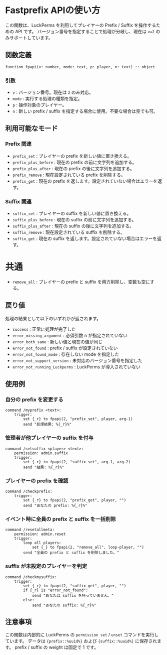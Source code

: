 # Fastprefix APIの使い方

この関数は、LuckPerms を利用してプレイヤーの Prefix / Suffix を操作するための API です。
バージョン番号を指定することで処理が分岐し、現在は `v=2` のみサポートしています。

## 関数定義
`function fpapi(v: number, mode: text, p: player, n: text) :: object`

### 引数
- `v` : バージョン番号。現在は `2` のみ対応。
- `mode` : 実行する処理の種類を指定。
- `p` : 操作対象のプレイヤー。
- `n` : 新しい prefix / suffix を指定する場合に使用。不要な場合は空でも可。

## 利用可能なモード
### Prefix 関連
- `prefix_set` : プレイヤーの prefix を新しい値に置き換える。
- `prefix_plus_before` : 現在の prefix の前に文字列を追加する。
- `prefix_plus_after` : 現在の prefix の後に文字列を追加する。
- `prefix_remove` : 現在設定されている prefix を削除する。
- `prefix_get` : 現在の prefix を返します。設定されていない場合はエラーを返す。

### Suffix 関連
- `suffix_set` : プレイヤーの suffix を新しい値に置き換える。
- `suffix_plus_before` : 現在の suffix の前に文字列を追加する。
- `suffix_plus_after` : 現在の suffix の後に文字列を追加する。
- `suffix_remove` : 現在設定されている suffix を削除する。
- `suffix_get` : 現在の suffix を返します。設定されていない場合はエラーを返す。

# 共通
- `remove_all` : プレイヤーの prefix と suffix を両方削除し、変数も空にする。
## 戻り値
処理の結果として以下のいずれかが返されます。

- `success` : 正常に処理が完了した
- `error_missing_argument` : 必須引数 n が指定されていない
- `error_both_same` : 新しい値と現在の値が同じ
- `error_not_found` : prefix / suffix が設定されていない
- `error_not_found_mode` : 存在しない mode を指定した
- `error_not_support_version` : 未対応のバージョン番号を指定した
- `error_not_running_Luckperms` : LuckPerms が導入されていない

## 使用例
### 自分の prefix を変更する
```
command /myprefix <text>:
    trigger:
        set {_r} to fpapi(2, "prefix_set", player, arg-1)
        send "処理結果: %{_r}%"
```

### 管理者が他プレイヤーの suffix を付与
```
command /setsuffix <player> <text>:
    permission: admin.suffix
    trigger:
        set {_r} to fpapi(2, "suffix_set", arg-1, arg-2)
        send "結果: %{_r}%"
```
### プレイヤーの prefix を確認
```
command /checkprefix:
    trigger:
        set {_r} to fpapi(2, "prefix_get", player, "")
        send "あなたの prefix: %{_r}%"
```
### イベント時に全員の prefix と suffix を一括削除
```
command /resetallmeta:
    permission: admin.reset
    trigger:
        loop all players:
            set {_} to fpapi(2, "remove_all", loop-player, "")
        send "全員の prefix と suffix を削除しました。"
```
### suffix が未設定のプレイヤーを判定
```
command /checkmysuffix:
    trigger:
        set {_r} to fpapi(2, "suffix_get", player, "")
        if {_r} is "error_not_found":
            send "あなたは suffix を持っていません。"
        else:
            send "あなたの suffix: %{_r}%"
```
## 注意事項

この関数は内部的に LuckPerms の `permission set` / `unset` コマンドを実行しています。
データは `{prefix::%uuid%}` および `{suffix::%uuid%}` に保存されます。
prefix / suffix の weight は固定で 1 です。
